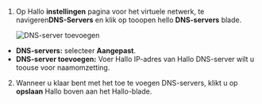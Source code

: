 1. Op Hallo **instellingen** pagina voor het virtuele netwerk, te navigeren**DNS-Servers** en klik op tooopen hello **DNS-servers** blade.

    ![DNS-server toevoegen](./media/vpn-gateway-add-dns-rm-portal/add_dns_server.png "DNS-server toevoegen")

  - **DNS-servers:** selecteer **Aangepast**.
  - **DNS-server toevoegen:** Voer Hallo IP-adres van Hallo DNS-server wilt u toouse voor naamomzetting.

2. Wanneer u klaar bent met het toe te voegen DNS-servers, klikt u op **opslaan** Hallo boven aan het Hallo-blade.
